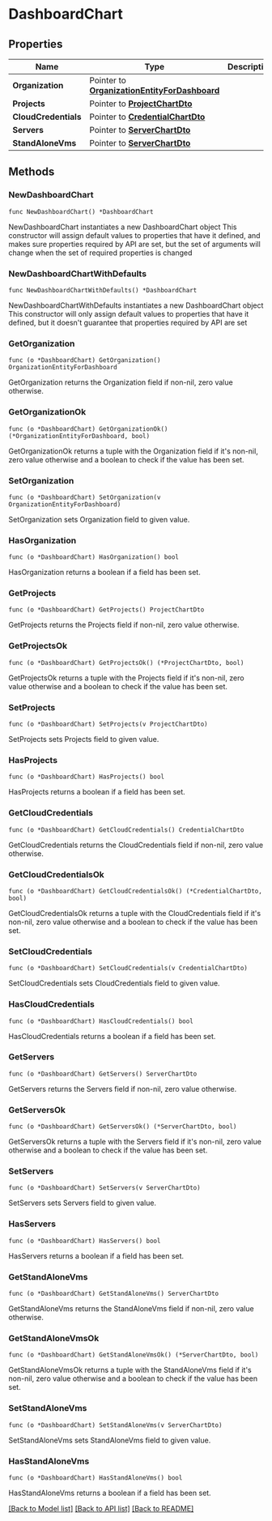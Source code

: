# DashboardChart

## Properties

Name | Type | Description | Notes
------------ | ------------- | ------------- | -------------
**Organization** | Pointer to [**OrganizationEntityForDashboard**](OrganizationEntityForDashboard.md) |  | [optional] 
**Projects** | Pointer to [**ProjectChartDto**](ProjectChartDto.md) |  | [optional] 
**CloudCredentials** | Pointer to [**CredentialChartDto**](CredentialChartDto.md) |  | [optional] 
**Servers** | Pointer to [**ServerChartDto**](ServerChartDto.md) |  | [optional] 
**StandAloneVms** | Pointer to [**ServerChartDto**](ServerChartDto.md) |  | [optional] 

## Methods

### NewDashboardChart

`func NewDashboardChart() *DashboardChart`

NewDashboardChart instantiates a new DashboardChart object
This constructor will assign default values to properties that have it defined,
and makes sure properties required by API are set, but the set of arguments
will change when the set of required properties is changed

### NewDashboardChartWithDefaults

`func NewDashboardChartWithDefaults() *DashboardChart`

NewDashboardChartWithDefaults instantiates a new DashboardChart object
This constructor will only assign default values to properties that have it defined,
but it doesn't guarantee that properties required by API are set

### GetOrganization

`func (o *DashboardChart) GetOrganization() OrganizationEntityForDashboard`

GetOrganization returns the Organization field if non-nil, zero value otherwise.

### GetOrganizationOk

`func (o *DashboardChart) GetOrganizationOk() (*OrganizationEntityForDashboard, bool)`

GetOrganizationOk returns a tuple with the Organization field if it's non-nil, zero value otherwise
and a boolean to check if the value has been set.

### SetOrganization

`func (o *DashboardChart) SetOrganization(v OrganizationEntityForDashboard)`

SetOrganization sets Organization field to given value.

### HasOrganization

`func (o *DashboardChart) HasOrganization() bool`

HasOrganization returns a boolean if a field has been set.

### GetProjects

`func (o *DashboardChart) GetProjects() ProjectChartDto`

GetProjects returns the Projects field if non-nil, zero value otherwise.

### GetProjectsOk

`func (o *DashboardChart) GetProjectsOk() (*ProjectChartDto, bool)`

GetProjectsOk returns a tuple with the Projects field if it's non-nil, zero value otherwise
and a boolean to check if the value has been set.

### SetProjects

`func (o *DashboardChart) SetProjects(v ProjectChartDto)`

SetProjects sets Projects field to given value.

### HasProjects

`func (o *DashboardChart) HasProjects() bool`

HasProjects returns a boolean if a field has been set.

### GetCloudCredentials

`func (o *DashboardChart) GetCloudCredentials() CredentialChartDto`

GetCloudCredentials returns the CloudCredentials field if non-nil, zero value otherwise.

### GetCloudCredentialsOk

`func (o *DashboardChart) GetCloudCredentialsOk() (*CredentialChartDto, bool)`

GetCloudCredentialsOk returns a tuple with the CloudCredentials field if it's non-nil, zero value otherwise
and a boolean to check if the value has been set.

### SetCloudCredentials

`func (o *DashboardChart) SetCloudCredentials(v CredentialChartDto)`

SetCloudCredentials sets CloudCredentials field to given value.

### HasCloudCredentials

`func (o *DashboardChart) HasCloudCredentials() bool`

HasCloudCredentials returns a boolean if a field has been set.

### GetServers

`func (o *DashboardChart) GetServers() ServerChartDto`

GetServers returns the Servers field if non-nil, zero value otherwise.

### GetServersOk

`func (o *DashboardChart) GetServersOk() (*ServerChartDto, bool)`

GetServersOk returns a tuple with the Servers field if it's non-nil, zero value otherwise
and a boolean to check if the value has been set.

### SetServers

`func (o *DashboardChart) SetServers(v ServerChartDto)`

SetServers sets Servers field to given value.

### HasServers

`func (o *DashboardChart) HasServers() bool`

HasServers returns a boolean if a field has been set.

### GetStandAloneVms

`func (o *DashboardChart) GetStandAloneVms() ServerChartDto`

GetStandAloneVms returns the StandAloneVms field if non-nil, zero value otherwise.

### GetStandAloneVmsOk

`func (o *DashboardChart) GetStandAloneVmsOk() (*ServerChartDto, bool)`

GetStandAloneVmsOk returns a tuple with the StandAloneVms field if it's non-nil, zero value otherwise
and a boolean to check if the value has been set.

### SetStandAloneVms

`func (o *DashboardChart) SetStandAloneVms(v ServerChartDto)`

SetStandAloneVms sets StandAloneVms field to given value.

### HasStandAloneVms

`func (o *DashboardChart) HasStandAloneVms() bool`

HasStandAloneVms returns a boolean if a field has been set.


[[Back to Model list]](../README.md#documentation-for-models) [[Back to API list]](../README.md#documentation-for-api-endpoints) [[Back to README]](../README.md)


